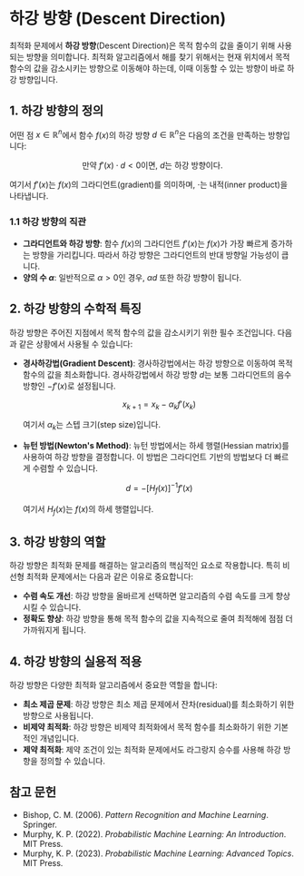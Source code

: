 # 하강 방향 (Descent Direction)

최적화 문제에서 **하강 방향**(Descent Direction)은 목적 함수의 값을 줄이기 위해 사용되는 방향을 의미합니다. 최적화 알고리즘에서 해를 찾기 위해서는 현재 위치에서 목적 함수의 값을 감소시키는 방향으로 이동해야 하는데, 이때 이동할 수 있는 방향이 바로 하강 방향입니다.

## 1. 하강 방향의 정의

어떤 점 $x \in \mathbb{R}^n$에서 함수 $f(x)$의 하강 방향 $d \in \mathbb{R}^n$은 다음의 조건을 만족하는 방향입니다:

$$
\text{만약 } f'(x) \cdot d < 0 \text{이면, } d \text{는 하강 방향이다.}
$$

여기서 $f'(x)$는 $f(x)$의 그라디언트(gradient)를 의미하며, $\cdot$는 내적(inner product)을 나타냅니다.

### 1.1 하강 방향의 직관

- **그라디언트와 하강 방향**: 함수 $f(x)$의 그라디언트 $f'(x)$는 $f(x)$가 가장 빠르게 증가하는 방향을 가리킵니다. 따라서 하강 방향은 그라디언트의 반대 방향일 가능성이 큽니다.
- **양의 수 $\alpha$**: 일반적으로 $\alpha > 0$인 경우, $\alpha d$ 또한 하강 방향이 됩니다.

## 2. 하강 방향의 수학적 특징

하강 방향은 주어진 지점에서 목적 함수의 값을 감소시키기 위한 필수 조건입니다. 다음과 같은 상황에서 사용될 수 있습니다:

- **경사하강법(Gradient Descent)**: 경사하강법에서는 하강 방향으로 이동하여 목적 함수의 값을 최소화합니다. 경사하강법에서 하강 방향 $d$는 보통 그라디언트의 음수 방향인 $-f'(x)$로 설정됩니다.
  
  $$
  x_{k+1} = x_k - \alpha_k f'(x_k)
  $$

  여기서 $\alpha_k$는 스텝 크기(step size)입니다.

- **뉴턴 방법(Newton's Method)**: 뉴턴 방법에서는 하세 행렬(Hessian matrix)를 사용하여 하강 방향을 결정합니다. 이 방법은 그라디언트 기반의 방법보다 더 빠르게 수렴할 수 있습니다.

  $$
  d = -[H_f(x)]^{-1} f'(x)
  $$

  여기서 $H_f(x)$는 $f(x)$의 하세 행렬입니다.

## 3. 하강 방향의 역할

하강 방향은 최적화 문제를 해결하는 알고리즘의 핵심적인 요소로 작용합니다. 특히 비선형 최적화 문제에서는 다음과 같은 이유로 중요합니다:

- **수렴 속도 개선**: 하강 방향을 올바르게 선택하면 알고리즘의 수렴 속도를 크게 향상시킬 수 있습니다.
- **정확도 향상**: 하강 방향을 통해 목적 함수의 값을 지속적으로 줄여 최적해에 점점 더 가까워지게 됩니다.

## 4. 하강 방향의 실용적 적용

하강 방향은 다양한 최적화 알고리즘에서 중요한 역할을 합니다:

- **최소 제곱 문제**: 하강 방향은 최소 제곱 문제에서 잔차(residual)를 최소화하기 위한 방향으로 사용됩니다.
- **비제약 최적화**: 하강 방향은 비제약 최적화에서 목적 함수를 최소화하기 위한 기본적인 개념입니다.
- **제약 최적화**: 제약 조건이 있는 최적화 문제에서도 라그랑지 승수를 사용해 하강 방향을 정의할 수 있습니다.

## 참고 문헌

- Bishop, C. M. (2006). *Pattern Recognition and Machine Learning*. Springer.
- Murphy, K. P. (2022). *Probabilistic Machine Learning: An Introduction*. MIT Press.
- Murphy, K. P. (2023). *Probabilistic Machine Learning: Advanced Topics*. MIT Press.
